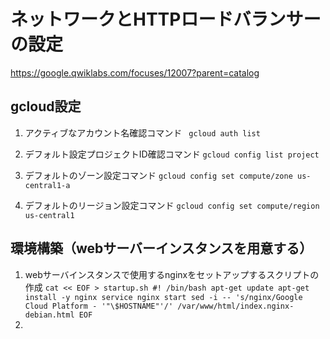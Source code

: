 
# ネットワークとHTTPロードバランサーの設定
https://google.qwiklabs.com/focuses/12007?parent=catalog

## gcloud設定
 1. アクティブなアカウント名確認コマンド
 ```  gcloud auth list ```
 
 1. デフォルト設定プロジェクトID確認コマンド
 ```gcloud config list project```
 1. デフォルトのゾーン設定コマンド
  ```gcloud config set compute/zone us-central1-a```
 1. デフォルトのリージョン設定コマンド
  ```gcloud config set compute/region us-central1``` 
  
 ## 環境構築（webサーバーインスタンスを用意する）
 1. webサーバインスタンスで使用するnginxをセットアップするスクリプトの作成
 ```cat << EOF > startup.sh #! /bin/bash apt-get update apt-get install -y nginx service nginx start sed -i -- 's/nginx/Google Cloud Platform - '"\$HOSTNAME"'/' /var/www/html/index.nginx-debian.html EOF ```
 1. 
 